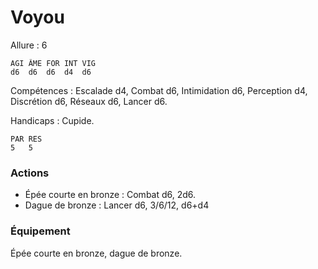 # Voyou

Allure : 6

	AGI	ÂME	FOR	INT	VIG
	d6	d6	d6	d4	d6

Compétences : Escalade d4, Combat d6, Intimidation d6, Perception d4, Discrétion d6, Réseaux d6, Lancer d6.

Handicaps : Cupide.

	PAR	RES
	5	5

### Actions
- Épée courte en bronze : Combat d6, 2d6.
- Dague de bronze : Lancer d6, 3/6/12, d6+d4

### Équipement
Épée courte en bronze, dague de bronze.
